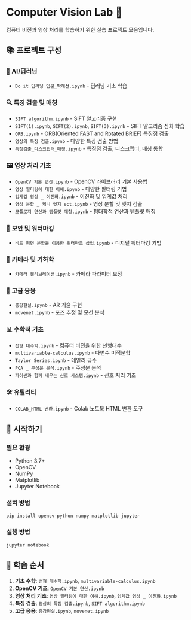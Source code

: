 # Computer Vision Lab 📸

컴퓨터 비전과 영상 처리를 학습하기 위한 실습 프로젝트 모음입니다.

## 📚 프로젝트 구성

### 🤖 AI/딥러닝
- `Do it 딥러닝 입문_박혜선.ipynb` - 딥러닝 기초 학습

### 🔍 특징 검출 및 매칭
- `SIFT algorithm.ipynb` - SIFT 알고리즘 구현
- `SIFT(1).ipynb`, `SIFT(2).ipynb`, `SIFT(3).ipynb` - SIFT 알고리즘 심화 학습
- `ORB.ipynb` - ORB(Oriented FAST and Rotated BRIEF) 특징점 검출
- `영상의 특징 검출.ipynb` - 다양한 특징 검출 방법
- `특징검출_디스크립터_매칭.ipynb` - 특징점 검출, 디스크립터, 매칭 통합

### 🖼️ 영상 처리 기초
- `OpenCV 기본 연산.ipynb` - OpenCV 라이브러리 기본 사용법
- `영상 필터링에 대한 이해.ipynb` - 다양한 필터링 기법
- `임계값 영상 _ 이진화.ipynb` - 이진화 및 임계값 처리
- `영상 분할 _ 케니 엣지 ect.ipynb` - 영상 분할 및 엣지 검출
- `모폴로지 연산과 템플릿 매칭.ipynb` - 형태학적 연산과 템플릿 매칭

### 🔐 보안 및 워터마킹
- `비트 평면 분할을 이용한 워터마크 삽입.ipynb` - 디지털 워터마킹 기법

### 📐 카메라 및 기하학
- `카메라 캘리브레이션.ipynb` - 카메라 파라미터 보정

### 🌟 고급 응용
- `증강현실.ipynb` - AR 기술 구현
- `movenet.ipynb` - 포즈 추정 및 모션 분석

### 📊 수학적 기초
- `선형 대수학.ipynb` - 컴퓨터 비전을 위한 선형대수
- `multivariable-calculus.ipynb` - 다변수 미적분학
- `Taylor Series.ipynb` - 테일러 급수
- `PCA _ 주성분 분석.ipynb` - 주성분 분석
- `파이썬과 함께 배우는 신호 시스템.ipynb` - 신호 처리 기초

### 🛠️ 유틸리티
- `COLAB_HTML 변환.ipynb` - Colab 노트북 HTML 변환 도구

## 🚀 시작하기

### 필요 환경
- Python 3.7+
- OpenCV
- NumPy
- Matplotlib
- Jupyter Notebook

### 설치 방법
```bash
pip install opencv-python numpy matplotlib jupyter
```

### 실행 방법
```bash
jupyter notebook
```

## 📖 학습 순서

1. **기초 수학**: `선형 대수학.ipynb`, `multivariable-calculus.ipynb`
2. **OpenCV 기초**: `OpenCV 기본 연산.ipynb`
3. **영상 처리 기초**: `영상 필터링에 대한 이해.ipynb`, `임계값 영상 _ 이진화.ipynb`
4. **특징 검출**: `영상의 특징 검출.ipynb`, `SIFT algorithm.ipynb`
5. **고급 응용**: `증강현실.ipynb`, `movenet.ipynb`